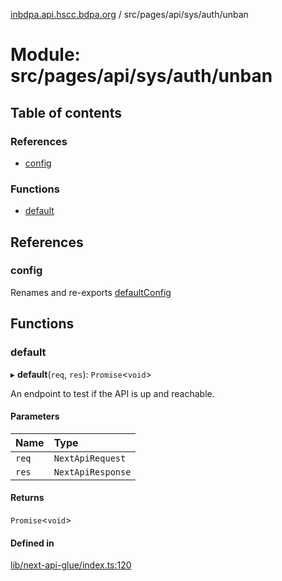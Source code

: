 [inbdpa.api.hscc.bdpa.org](../README.md) / src/pages/api/sys/auth/unban

# Module: src/pages/api/sys/auth/unban

## Table of contents

### References

- [config](src_pages_api_sys_auth_unban.md#config)

### Functions

- [default](src_pages_api_sys_auth_unban.md#default)

## References

### config

Renames and re-exports [defaultConfig](src_backend_api.md#defaultconfig)

## Functions

### default

▸ **default**(`req`, `res`): `Promise`<`void`\>

An endpoint to test if the API is up and reachable.

#### Parameters

| Name | Type |
| :------ | :------ |
| `req` | `NextApiRequest` |
| `res` | `NextApiResponse` |

#### Returns

`Promise`<`void`\>

#### Defined in

[lib/next-api-glue/index.ts:120](https://github.com/nhscc/inbdpa.api.hscc.bdpa.org/blob/742232e/lib/next-api-glue/index.ts#L120)
